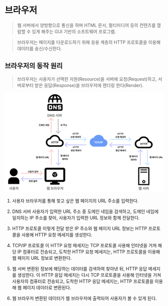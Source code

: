 # 브라우저

> 웹 서버에서 양방향으로 통신을 하며 HTML 문서, 멀티미디어 등의 컨텐츠를 열람할 수 있게 해주는 GUI 기반의 소프트웨어 프로그램. 

> 브라우저는 페이지를 다운로드하기 위해 응용 계층의 HTTP 프로토콜을 이용해 데이터를 송신/수신한다.

## 브라우저의 동작 원리

> 브라우저는 사용자가 선택한 자원(Resource)을 서버에 요청(Request)하고, 서버로부터 받은 응답(Response)을 브라우저에 렌더링 한다(Render).

![browser1](images/Browser1.png)

1. 사용자
브라우저를 통해 찾고 싶은 웹 페이지의 URL 주소를 입력한다.

2. DNS 서버
사용자가 입력한 URL 주소 중 도메인 네임을 검색하고,
도메인 네임에 일치하는 IP 주소를 찾아, 사용자가 입력한 URL 정보와 함께 전달한다.

3. HTTP 프로토콜
이렇게 전달 받은 IP 주소와 웹 페이지 URL 정보는 HTTP 프로토콜을 사용해 HTTP 요청 메세지를 생성한다.

4. TCP/IP 프로토콜
이 HTTP 요청 메세지는 TCP 프로토콜 사용해 인터넷을 거쳐 해당 IP 컴퓨터로 전송되고,
도착한 HTTP 요청 메세지는, HTTP 프로토콜을 이용해 웹 페이지 URL 정보로 변환한다.

5. 웹 서버
변환된 정보에 해당하는 데이터를 검색하여 찾아낸 뒤, HTTP 응답 메세지를 생성한다.
이 HTTP 응답 메세지는 다시 TCP 프로토콜을 사용해 인터넷을 거쳐 사용자의 컴퓨터로 전송되고,
도착한 HTTP 응답 메세지는, HTTP 프로토콜을 이용해 웹 페이지 데이터로 변환된다.

6. 웹 브라우저
변환된 데이터가 웹 브라우저에 출력되어 사용자가 볼 수 있게 된다.
